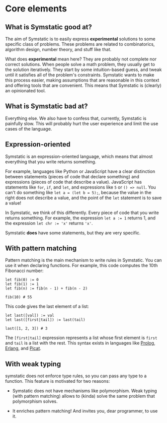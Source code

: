 # Core elements

## **What is Symstatic good at?**

The aim of Symstatic is to easily express **experimental** solutions to some specific class of problems. These problems are related to combinatorics, algorithm design, number theory, and stuff like that.

What does **experimental** mean here? They are probably not complete nor correct solutions. When people solve a math problem, they usually get to the solution iteratively. They start by some intuition-based guess, and tweak until it satisfies all of the problem's constraints. Symstatic wants to make this process easier, making assumptions that are reasonable in this context and offering tools that are convenient. This means that Symstatic is (clearly) an opinionated tool.

## **What is Symstatic bad at?**

Everything else. We also have to confess that, currently, Symstatic is painfully slow. This will probably hurt the user experience and limit the use cases of the language.

## Expression-oriented

Symstatic is an expression-oriented language, which means that almost everything that you write returns something.

For example, languages like Python or JavaScript have a clear distinction between statements (pieces of code that declare something) and expressions (pieces of code that describe a value). JavaScript has statements like `for`, `if`, and `let`, and expressions like `5` or `() => null`. You can't do something like `let a = (let b = 5);`, because the value in the right does not describe a value, and the point of the `let` statement is to save a value!

In Symstatic, we think of this differently. Every piece of code that you write returns something. For example, the expression `let a := 1` returns 1, and the expression `let chr := 'x'` returns `'x'`.

Symstatic **does** have some statements, but they are very specific.

## With pattern matching

Pattern matching is the main mechanism to write rules in Symstatic. You can use it when declaring functions. For example, this code computes the 10th Fibonacci number:

```
let fib(0) := 0
let fib(1) := 1
let fib(n) := fib(n - 1) + fib(n - 2)

fib(10) # 55
```

This code gives the last element of a list:

```
let last([val]) := val
let last([first|tail]) := last(tail)

last([1, 2, 3]) # 3
```

The `[first|tail]` expression represents a list whose first element is `first` and `tail` is a list with the rest. This syntax exists in languages like [Prolog](https://en.wikipedia.org/wiki/Prolog), [Erlang](https://en.wikipedia.org/wiki/Erlang_(programming_language)), and [Picat](https://picat-lang.org/).

## With weak typing

symstatic does not enforce type rules, so you can pass any type to a function. This feature is motivated for two reasons:

- Symstatic does not have mechanisms like polymorphism. Weak typing (with pattern matching) allows to (kinda) solve the same problem that polymorphism solves.

- It enriches pattern matching! And invites you, dear programmer, to use it.
